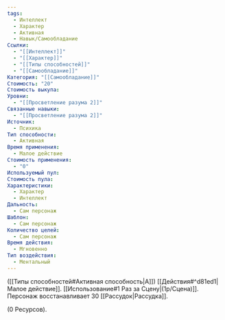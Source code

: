 ```yaml
---
tags:
  - Интеллект
  - Характер
  - Активная
  - Навык/Самообладание
Ссылки:
  - "[[Интеллект]]"
  - "[[Характер]]"
  - "[[Типы способностей]]"
  - "[[Самообладание]]"
Категория: "[[Самообладание]]"
Стоимость: "20"
Стоимость выкупа: 
Уровни:
  - "[[Просветление разума 2]]"
Связанные навыки:
  - "[[Просветление разума 2]]"
Источник:
  - Психика
Тип способности:
  - Активная
Время применения:
  - Малое действие
Стоимость применения:
  - "0"
Используемый пул: 
Стоимость пула: 
Характеристики:
  - Характер
  - Интеллект
Дальность:
  - Сам персонаж
Шаблон:
  - Сам персонаж
Количество целей:
  - Сам персонаж
Время действия:
  - Мгновенно
Тип воздействия:
  - Ментальный
---
```

([[Типы способностей#Активная способность|А]]) [[Действия#^d81ed1|Малое действие]]. [[Использование#1 Раз за Сцену|(1р/Сцена)]]. Персонаж восстанавливает 30 [[Рассудок|Рассудка]]. 

(0 Ресурсов).
